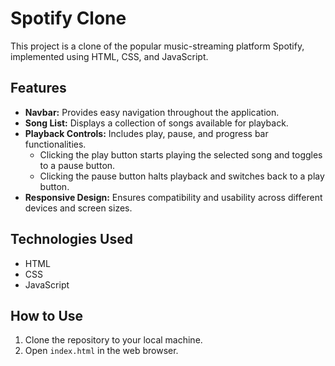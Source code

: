 # Spotify Clone

This project is a clone of the popular music-streaming platform Spotify, implemented using HTML, CSS, and JavaScript.

## Features

- **Navbar:** Provides easy navigation throughout the application.
- **Song List:** Displays a collection of songs available for playback.
- **Playback Controls:** Includes play, pause, and progress bar functionalities.
  - Clicking the play button starts playing the selected song and toggles to a pause button.
  - Clicking the pause button halts playback and switches back to a play button.
- **Responsive Design:** Ensures compatibility and usability across different devices and screen sizes.

## Technologies Used

- HTML
- CSS
- JavaScript

## How to Use

1. Clone the repository to your local machine.
2. Open `index.html` in the web browser.
